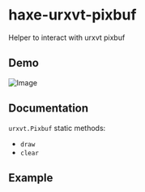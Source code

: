 # haxe-urxvt-pixbuf

Helper to interact with urxvt pixbuf

## Demo

![Image](https://gogoprog.github.io/haxe-urxvt-pixbuf/res/demo.gif)

## Documentation

`urxvt.Pixbuf` static methods:

  * `draw`
  * `clear`

## Example
